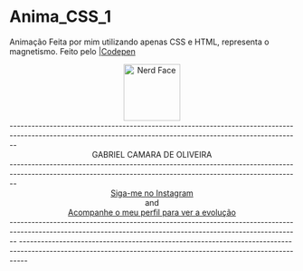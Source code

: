 # Anima_CSS_1
Animação Feita por mim utilizando apenas CSS e HTML, representa o magnetismo.
Feito pelo [|Codepen](https://codepen.io/sawwzozo-the-vuer/pen/RwmWxrw)
<br>
<div align="center">
<img src="https://raw.githubusercontent.com/Tarikul-Islam-Anik/Animated-Fluent-Emojis/master/Emojis/Smilies/Nerd%20Face.png" alt="Nerd Face" width="100" height="100" /></div>
--------------------------------------------------------------------------------------------------------------------------------------------------------------
<div align="center"> GABRIEL CAMARA DE OLIVEIRA </div>
--------------------------------------------------------------------------------------------------------------------------------------------------------------
<div align="center">
<a href="https://www.instagram.com/gabriel_c137/">Siga-me no Instagram</a>    <br>and<br>  <a href="https://github.com/Gabriel-C137">Acompanhe o meu perfil para ver a evolução</a>
</div>
--------------------------------------------------------------------------------------------------------------------------------------------------------------
--------------------------------------------------------------------------------------------------------------------------------------------------------------
